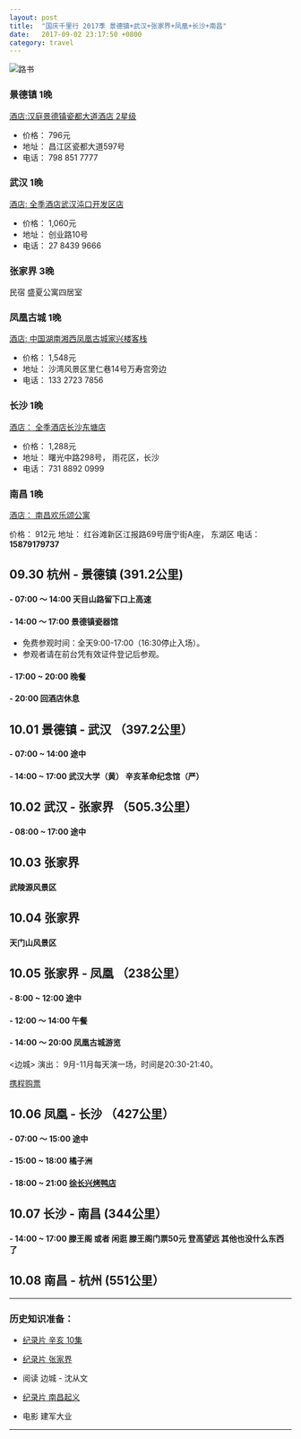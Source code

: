 ```yaml
---
layout: post
title:  "国庆千里行 2017季 景德镇+武汉+张家界+凤凰+长沙+南昌"
date:   2017-09-02 23:17:50 +0800
category: travel
---
```

![路书](https://farm5.staticflickr.com/4387/36794643146_7c30adc9d5_k.jpg)

### 景德镇 1晚
[酒店:汉庭景德镇瓷都大道酒店 2星级](https://secure.booking.com/myreservations.zh-cn.html?aid=304142;label=gen173nr-1FCAEoggJCAlhYSDNiBW5vcmVmaGKIAQGYATK4AQfIAQzYAQHoAQH4AQuSAgF5qAID;sid=bb3acd91fc5a3a1becaf0a0094348245;auth_key=hGx7JTA0r6iWouaH&)

- 价格： 796元
- 地址： 昌江区瓷都大道597号  
- 电话： 798 851 7777 

### 武汉 1晚
[酒店: 全季酒店武汉沌口开发区店](https://secure.booking.com/myreservations.zh-cn.html?aid=304142;label=gen173nr-1DCAEoggJCAlhYSDNiBW5vcmVmaDGIAQGYATK4AQfIAQzYAQPoAQGSAgF5qAID;sid=c5021b38d635cd4b5ce6aeb9933d2baf;auth_key=uDxKG4Iq4HQF6mqg&)

- 价格： 1,060元
- 地址： 创业路10号
- 电话： 27 8439 9666


### 张家界 3晚

民宿 盛夏公寓四居室


### 凤凰古城 1晚
[酒店: 中国湖南湘西凤凰古城家兴楼客栈](https://secure.booking.com/myreservations.zh-cn.html?aid=304142;label=gen173nr-1FCAEoggJCAlhYSDNiBW5vcmVmaGKIAQGYATK4AQfIAQzYAQHoAQH4AQuSAgF5qAID;sid=bb3acd91fc5a3a1becaf0a0094348245;auth_key=3DFyNQYD6nfOpXQ6&) 

- 价格： 1,548元
- 地址： 沙湾风景区里仁巷14号万寿宫旁边
- 电话： 133 2723 7856



### 长沙 1晚
[酒店： 全季酒店长沙东塘店](https://secure.booking.com/myreservations.zh-cn.html?aid=304142;label=gen173nr-1FCAEoggJCAlhYSDNiBW5vcmVmaGKIAQGYATK4AQfIAQzYAQHoAQH4AQuSAgF5qAID;sid=bb3acd91fc5a3a1becaf0a0094348245;auth_key=8jvIGuA5eN8xTkze&)

- 价格： 1,288元
- 地址： 曙光中路298号， 雨花区，长沙
- 电话： 731 8892 0999



### 南昌 1晚
[酒店： 南昌欢乐颂公寓](https://secure.booking.com/myreservations.zh-cn.html?aid=304142;label=gen173nr-1FCAEoggJCAlhYSDNiBW5vcmVmaGKIAQGYATK4AQfIAQzYAQHoAQH4AQuSAgF5qAID;sid=bb3acd91fc5a3a1becaf0a0094348245;auth_key=0JCHgNqyuMvWGEtr&)

价格： 912元
地址： 红谷滩新区江报路69号唐宁街A座， 东湖区
电话： **15879179737**



## 09.30 杭州 - 景德镇 (391.2公里) 

#### - 07:00 ～ 14:00 天目山路留下口上高速 

#### - 14:00 ～ 17:00 景德镇瓷器馆

- 免费参观时间：全天9:00-17:00（16:30停止入场）。
- 参观者请在前台凭有效证件登记后参观。


#### - 17:00 ~ 20:00 晚餐

#### - 20:00  回酒店休息


## 10.01 景德镇 - 武汉 （397.2公里）

#### - 07:00 ~ 14:00 途中

#### - 14:00 ~ 17:00 武汉大学（黄） 辛亥革命纪念馆（严）



## 10.02 武汉 - 张家界 （505.3公里）

#### - 08:00 ~ 17:00 途中

## 10.03 张家界

#### 武陵源风景区

## 10.04 张家界

#### 天门山风景区


## 10.05 张家界 - 凤凰 （238公里）

#### - 8:00 ~ 12:00 途中

#### - 12:00 ～ 14:00 午餐

#### - 14:00 ～ 20:00 凤凰古城游览

<边城> 演出： 9月-11月每天演一场，时间是20:30-21:40。

[携程购票](http://piao.ctrip.com/dest/t17369.html#ctm_ref=gs_ttd_290510_11_tkt_2_988_17369)


## 10.06 凤凰 - 长沙 （427公里）

#### - 07:00 ～ 15:00 途中

#### - 15:00 ~ 18:00 橘子洲

#### - 18:00 ~ 21:00 [徐长兴烤鸭店](http://www.mafengwo.cn/poi/19350.html)

## 10.07 长沙 - 南昌 (344公里）

#### - 14:00 ~ 17:00 滕王阁 或者 闲逛  滕王阁门票50元 登高望远 其他也没什么东西了


## 10.08 南昌 - 杭州 (551公里）


--------------

### 历史知识准备：

- [纪录片 辛亥 10集](http://www.iqiyi.com/v_19rrk2he5g.html)

- [纪录片 张家界](http://v.youku.com/v_show/id_XNTE2MDIxNTM2.html?spm=a2h1n.8261147.0.0)

- 阅读 边城 - 沈从文

- [纪录片 南昌起义](http://www.bilibili.com/video/av9496897/)

- 电影 建军大业

------------


